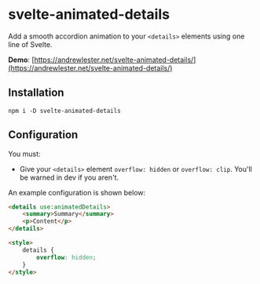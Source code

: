 # svelte-animated-details

Add a smooth accordion animation to your `<details>` elements using one line of Svelte.

**Demo**: [https://andrewlester.net/svelte-animated-details/](https://andrewlester.net/svelte-animated-details/)

## Installation

    npm i -D svelte-animated-details

## Configuration

You must:
- Give your `<details>` element `overflow: hidden` or `overflow: clip`. You'll be warned in dev if you aren't.

An example configuration is shown below:

```html
<details use:animatedDetails>
    <summary>Summary</summary>
    <p>Content</p>
</details>

<style>
    details {
        overflow: hidden;
    }
</style>
```



